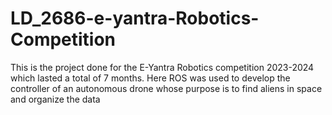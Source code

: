 # LD_2686-e-yantra-Robotics-Competition
This is the project done for the E-Yantra Robotics competition 2023-2024 which lasted a total of 7 months. Here ROS was used to develop the controller of an autonomous drone whose purpose is to find aliens in space and organize the data 
